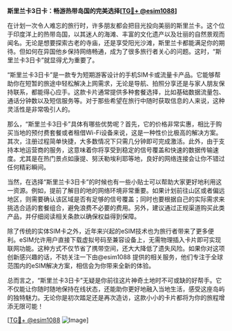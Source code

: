 **斯里兰卡3日卡：畅游热带岛国的完美选择[[TG💪+ @esim1088](https://t.me/s/esim1088)]**

在计划一次令人难忘的旅行时，许多朋友都会把目光投向美丽的斯里兰卡。这个位于印度洋上的热带岛国，以其迷人的海滩、丰富的文化遗产以及壮丽的自然景观而闻名。无论是想要探索古老的寺庙，还是享受阳光沙滩，斯里兰卡都能满足你的期待。但如何在异国他乡保持网络畅通，成为了很多旅行者关心的问题。这时，“斯里兰卡3日卡”就显得尤为重要了。

“斯里兰卡3日卡”是一款专为短期游客设计的手机SIM卡或流量卡产品。它能够帮助你在短暂的旅途中轻松解决上网需求，无论是导航、拍照分享还是与家人朋友保持联系，都能得心应手。这款卡片通常提供多种套餐选择，比如基础数据流量包、通话分钟数以及短信服务等。对于那些希望在旅行中随时获取信息的人来说，这种灵活性是非常吸引人的。

那么，“斯里兰卡3日卡”具体有哪些优势呢？首先，它的价格非常实惠，相比于购买当地的预付费套餐或者租借Wi-Fi设备来说，这是一种性价比极高的解决方案。其次，注册过程简单快捷，大多数情况下只需几分钟即可完成激活。此外，由于支持本地运营商的服务，这意味着你将享受到稳定的信号覆盖和快速的数据传输速度。尤其是在热门景点如康提、努沃勒埃利耶等地，良好的网络连接会让你不错过任何精彩瞬间。

当然，在选择“斯里兰卡3日卡”的时候也有一些小贴士可以帮助大家更好地利用这一资源。例如，提前了解目的地的网络环境非常重要。如果计划前往山区或者偏远地区，则需要确认该区域是否有足够的信号覆盖；同时也要根据自己的实际需求来挑选合适的套餐组合，避免浪费不必要的费用。另外，建议通过正规渠道购买此类产品，并仔细阅读相关条款以确保权益得到保障。

除了传统的实体SIM卡之外，近年来兴起的eSIM技术也为旅行者带来了更多便利。eSIM允许用户直接下载虚拟号码至兼容设备上，无需物理插入卡片即可实现联网功能。这种方式不仅节省了携带空间，还大大降低了遗失风险。如果你对这项创新感兴趣的话，不妨关注一下由@esim1088 提供的相关服务，他们专注于全球范围内的eSIM解决方案，相信会为你带来全新的体验。

总而言之，“斯里兰卡3日卡”无疑是你前往这片神奇土地时不可或缺的好帮手。它不仅能让你随时随地保持在线状态，还能助你更好地融入当地生活，感受这座岛屿的独特魅力。无论你是初次踏足还是再次造访，这款小小的卡片都将为你的旅程增添无限可能！

[[TG💪+ @esim1088](https://t.me/s/esim1088) ![Image](https://i.postimg.cc/4NQfJmqS/Snipaste-2025-05-13-00-14-12.png)]